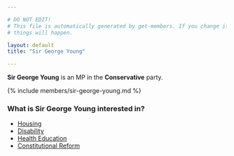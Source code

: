 ```yaml
---

# DO NOT EDIT!
# This file is automatically generated by get-members. If you change it, bad
# things will happen.

layout: default
title: "Sir George Young"

---
```


**Sir George Young** is an MP in the **Conservative** party.

{% include members/sir-george-young.md %}

### What is Sir George Young interested in?


* [Housing](/interests/housing.html)
* [Disability](/interests/disability.html)
* [Health Education](/interests/health-education.html)
* [Constitutional Reform](/interests/constitutional-reform.html)
